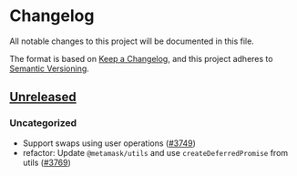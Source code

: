 # Changelog
All notable changes to this project will be documented in this file.

The format is based on [Keep a Changelog](https://keepachangelog.com/en/1.0.0/),
and this project adheres to [Semantic Versioning](https://semver.org/spec/v2.0.0.html).

## [Unreleased]
### Uncategorized
- Support swaps using user operations ([#3749](https://github.com/MetaMask/core/pull/3749))
- refactor: Update `@metamask/utils` and use `createDeferredPromise` from utils ([#3769](https://github.com/MetaMask/core/pull/3769))

[Unreleased]: https://github.com/MetaMask/core/
